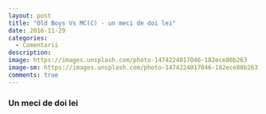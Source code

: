 ```yaml
---
layout: post
title: "Old Boys Vs MC(C) - un meci de doi lei"
date: 2016-11-29
categories:
  - Comentarii
description: 
image: https://images.unsplash.com/photo-1474224017046-182ece80b263
image-sm: https://images.unsplash.com/photo-1474224017046-182ece80b263
comments: true
---
```

### Un meci de doi lei

